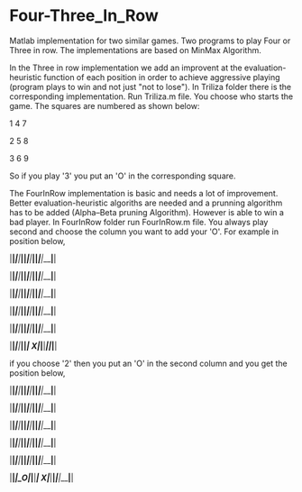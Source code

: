 # Four-Three_In_Row

Matlab implementation for two similar games. Two programs to play Four or Three in row. The implementations are based on MinMax Algorithm. 

In the Three in row implementation we add an improvent at the evaluation-heuristic function of each position in order to achieve aggressive playing (program plays to win and not just "not to lose"). In Triliza folder there is the corresponding implementation. Run Triliza.m file. You choose who starts the game. The squares are numbered as shown below:

1   4   7

2   5   8

3   6   9

So if you play '3' you put an 'O' in the corresponding square. 


The FourInRow implementation is basic and needs a lot of improvement. Better evaluation-heuristic algoriths are needed and a prunning algorithm has to be added (Alpha–Beta pruning Algorithm). However is able to win a bad player. In FourInRow folder run FourInRow.m file. You always play second and choose the column you want to add your 'O'. For example in position below,

|__|_____|__|_____|__|_____|__|_____|__|_____|__|_____|__|

|__|_____|__|_____|__|_____|__|_____|__|_____|__|_____|__|

|__|_____|__|_____|__|_____|__|_____|__|_____|__|_____|__|

|__|_____|__|_____|__|_____|__|_____|__|_____|__|_____|__|

|__|_____|__|_____|__|_____|__|_____|__|_____|__|_____|__|

|__|_____|__|_____|__|_____| X|_____|__|_____|__|_____|__|	



if you choose '2' then you put an 'O' in the second column and you get the position below,

|__|_____|__|_____|__|_____|__|_____|__|_____|__|_____|__|

|__|_____|__|_____|__|_____|__|_____|__|_____|__|_____|__|

|__|_____|__|_____|__|_____|__|_____|__|_____|__|_____|__|

|__|_____|__|_____|__|_____|__|_____|__|_____|__|_____|__|

|__|_____|__|_____|__|_____|__|_____|__|_____|__|_____|__|

|__|_____|_O|_____|__|_____| X|_____|__|_____|__|_____|__|
